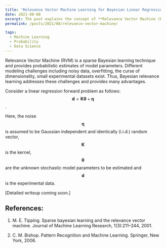 ```yaml
---
title: 'Relevance Vector Machine Learning for Bayesian Linear Regression'
date: 2021-08-08
excerpt: The post explains the concept of **Relevance Vector Machine (RVM) Learning**. Click [here](https://sayrjked.github.io/posts/2021/08/relevance-vector-machine/) to read further.
permalink: /posts/2021/08/relevance-vector-machine/

tags:
  - Machine Learning
  - Probability
  - Data Science
---
```


Relevance Vector Machine (RVM) is a sparse Bayesian learning technique and provides probabilistic estimates of model parameters. Different modeling challenges including noisy data, overfitting, the curse of dimensionality, small experimental datasets exist. Thus, Bayesian relevance learning addresses these challenges and provides many advantages.

Consider a linear regression forward problem as follows: $$\mathbf{d} = \mathbf{K} \boldsymbol{\theta} + \boldsymbol{\eta}$$.

Here, the noise $$\boldsymbol{\eta}$$ is assumed to be Gaussian independent and identically (i.i.d.) random vector, $$\mathbf{K}$$ is the kernel, $$\boldsymbol{\theta}$$ are the unknown stochastic model parameters to be estimated and $$\mathbf{d}$$ is the experimental data.

[Detailed writeup coming soon.]

## References:

1. M. E. Tipping. Sparse bayesian learning and the relevance vector machine. Journal of Machine Learning Research, 1(3):211–244, 2001.

2. C. M. Bishop. Pattern Recognition and Machine Learning. Springer, New York, 2006.

